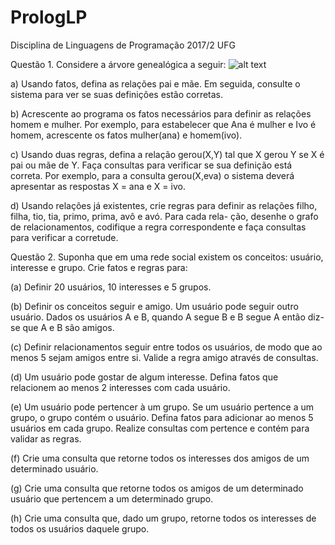 # PrologLP
Disciplina de Linguagens de Programação 2017/2 UFG

Questão 1. Considere a árvore genealógica a seguir:
![alt text](https://github.com/karinepires6/PrologLP/blob/master/arvore.png)

a) Usando fatos, defina as relações pai e mãe. Em seguida, consulte o sistema para ver se suas definições estão corretas.

b) Acrescente ao programa os fatos necessários para definir as relações homem e mulher. Por exemplo, para estabelecer que Ana é mulher e
Ivo é homem, acrescente os fatos mulher(ana) e homem(ivo).

c) Usando duas regras, defina a relação gerou(X,Y) tal que X gerou Y se X é pai ou mãe de Y. Faça consultas para verificar se sua definição está correta. Por exemplo, para a consulta gerou(X,eva) o sistema deverá apresentar as respostas X = ana e X = ivo.

d) Usando relações já existentes, crie regras para definir as relações filho, filha, tio, tia, primo, prima, avô e avó. Para cada rela-
ção, desenhe o grafo de relacionamentos, codifique a regra correspondente e faça consultas para verificar a corretude. 

Questão 2. Suponha que em uma rede social existem os conceitos: usuário, interesse e grupo. Crie fatos e regras para:

(a) Definir 20 usuários, 10 interesses e 5 grupos.

(b) Definir os conceitos seguir e amigo. Um usuário pode seguir outro usuário. Dados os usuários A e B, quando A segue B e B segue A então diz-se que A e B são amigos.

(c) Definir relacionamentos seguir entre todos os usuários, de modo que ao menos 5 sejam amigos entre si. Valide a regra amigo através de consultas.

(d) Um usuário pode gostar de algum interesse. Defina fatos que relacionem ao menos 2 interesses com cada usuário.

(e) Um usuário pode pertencer à um grupo. Se um usuário pertence a um grupo, o grupo contém o usuário. Defina fatos para adicionar ao menos 5 usuários em cada grupo. Realize consultas com pertence e contém para validar as regras.

(f) Crie uma consulta que retorne todos os interesses dos amigos de um determinado usuário.

(g) Crie uma consulta que retorne todos os amigos de um determinado usuário que pertencem a um determinado grupo.

(h) Crie uma consulta que, dado um grupo, retorne todos os interesses de todos os usuários daquele grupo.

